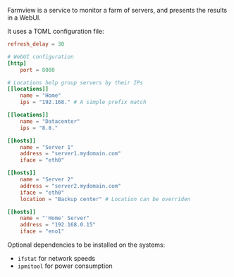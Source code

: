 Farmview is a service to monitor a farm of servers, and presents the results in a WebUI.

It uses a TOML configuration file:

```toml
refresh_delay = 30

# WebUI configuration
[http]
    port = 8080

# Locations help group servers by their IPs
[[locations]]
    name = "Home"
    ips = "192.168." # A simple prefix match

[[locations]]
    name = "Datacenter"
    ips = "8.8."

[[hosts]]
    name = "Server 1"
    address = "server1.mydomain.com"
    iface = "eth0"

[[hosts]]
    name = "Server 2"
    address = "server2.mydomain.com"
    iface = "eth0"
    location = "Backup center" # Location can be overriden

[[hosts]]
    name = "'Home' Server"
    address = "192.168.0.15"
    iface = "eno1"
```

Optional dependencies to be installed on the systems:

* `ifstat` for network speeds
* `ipmitool` for power consumption
